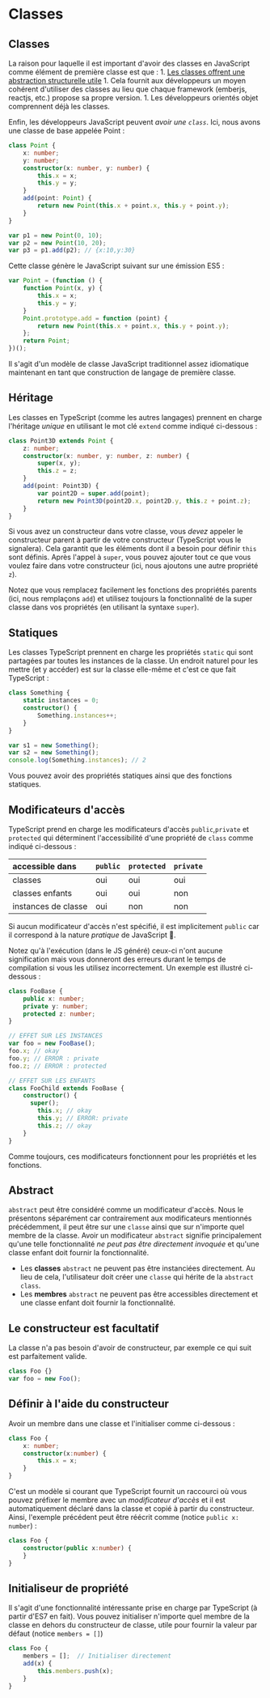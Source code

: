# Classes

## Classes

La raison pour laquelle il est important d'avoir des classes en JavaScript comme élément de première classe est que : 1. [Les classes offrent une abstraction structurelle utile](../../main-1/classesareuseful.md) 1. Cela fournit aux développeurs un moyen cohérent d'utiliser des classes au lieu que chaque framework \(emberjs, reactjs, etc.\) propose sa propre version. 1. Les développeurs orientés objet comprennent déjà les classes.

Enfin, les développeurs JavaScript peuvent _avoir une `class`_. Ici, nous avons une classe de base appelée Point :

```typescript
class Point {
    x: number;
    y: number;
    constructor(x: number, y: number) {
        this.x = x;
        this.y = y;
    }
    add(point: Point) {
        return new Point(this.x + point.x, this.y + point.y);
    }
}

var p1 = new Point(0, 10);
var p2 = new Point(10, 20);
var p3 = p1.add(p2); // {x:10,y:30}
```

Cette classe génère le JavaScript suivant sur une émission ES5 :

```typescript
var Point = (function () {
    function Point(x, y) {
        this.x = x;
        this.y = y;
    }
    Point.prototype.add = function (point) {
        return new Point(this.x + point.x, this.y + point.y);
    };
    return Point;
})();
```

Il s'agit d'un modèle de classe JavaScript traditionnel assez idiomatique maintenant en tant que construction de langage de première classe.

## Héritage

Les classes en TypeScript \(comme les autres langages\) prennent en charge l'héritage _unique_ en utilisant le mot clé `extend` comme indiqué ci-dessous :

```typescript
class Point3D extends Point {
    z: number;
    constructor(x: number, y: number, z: number) {
        super(x, y);
        this.z = z;
    }
    add(point: Point3D) {
        var point2D = super.add(point);
        return new Point3D(point2D.x, point2D.y, this.z + point.z);
    }
}
```

Si vous avez un constructeur dans votre classe, vous _devez_ appeler le constructeur parent à partir de votre constructeur \(TypeScript vous le signalera\). Cela garantit que les éléments dont il a besoin pour définir `this` sont définis. Après l'appel à `super`, vous pouvez ajouter tout ce que vous voulez faire dans votre constructeur \(ici, nous ajoutons une autre propriété `z`\).

Notez que vous remplacez facilement les fonctions des propriétés parents \(ici, nous remplaçons `add`\) et utilisez toujours la fonctionnalité de la super classe dans vos propriétés \(en utilisant la syntaxe `super`\).

## Statiques

Les classes TypeScript prennent en charge les propriétés `static` qui sont partagées par toutes les instances de la classe. Un endroit naturel pour les mettre \(et y accéder\) est sur la classe elle-même et c'est ce que fait TypeScript :

```typescript
class Something {
    static instances = 0;
    constructor() {
        Something.instances++;
    }
}

var s1 = new Something();
var s2 = new Something();
console.log(Something.instances); // 2
```

Vous pouvez avoir des propriétés statiques ainsi que des fonctions statiques.

## Modificateurs d'accès

TypeScript prend en charge les modificateurs d'accès `public`,`private` et `protected` qui déterminent l'accessibilité d'une propriété de `class` comme indiqué ci-dessous :

| accessible dans | `public` | `protected` | `private` |
| :--- | :--- | :--- | :--- |
| classes | oui | oui | oui |
| classes enfants | oui | oui | non |
| instances de classe | oui | non | non |

Si aucun modificateur d'accès n'est spécifié, il est implicitement `public` car il correspond à la nature _pratique_ de JavaScript 🌹.

Notez qu'à l'exécution \(dans le JS généré\) ceux-ci n'ont aucune signification mais vous donneront des erreurs durant le temps de compilation si vous les utilisez incorrectement. Un exemple est illustré ci-dessous :

```typescript
class FooBase {
    public x: number;
    private y: number;
    protected z: number;
}

// EFFET SUR LES INSTANCES
var foo = new FooBase();
foo.x; // okay
foo.y; // ERROR : private
foo.z; // ERROR : protected

// EFFET SUR LES ENFANTS
class FooChild extends FooBase {
    constructor() {
      super();
        this.x; // okay
        this.y; // ERROR: private
        this.z; // okay
    }
}
```

Comme toujours, ces modificateurs fonctionnent pour les propriétés et les fonctions.

## Abstract

`abstract` peut être considéré comme un modificateur d'accès. Nous le présentons séparément car contrairement aux modificateurs mentionnés précédemment, il peut être sur une `classe` ainsi que sur n'importe quel membre de la classe. Avoir un modificateur `abstract` signifie principalement qu'une telle fonctionnalité _ne peut pas être directement invoquée_ et qu'une classe enfant doit fournir la fonctionnalité.

* Les **classes** `abstract` ne peuvent pas être instanciées directement. Au lieu de cela, l'utilisateur doit créer une `classe` qui hérite de la `abstract class`.
* Les **membres** `abstract` ne peuvent pas être accessibles directement et une classe enfant doit fournir la fonctionnalité.

## Le constructeur est facultatif

La classe n'a pas besoin d'avoir de constructeur, par exemple ce qui suit est parfaitement valide.

```typescript
class Foo {}
var foo = new Foo();
```

## Définir à l'aide du constructeur

Avoir un membre dans une classe et l'initialiser comme ci-dessous :

```typescript
class Foo {
    x: number;
    constructor(x:number) {
        this.x = x;
    }
}
```

C'est un modèle si courant que TypeScript fournit un raccourci où vous pouvez préfixer le membre avec un _modificateur d'accès_ et il est automatiquement déclaré dans la classe et copié à partir du constructeur. Ainsi, l'exemple précédent peut être réécrit comme \(notice `public x: number`\) :

```typescript
class Foo {
    constructor(public x:number) {
    }
}
```

## Initialiseur de propriété

Il s'agit d'une fonctionnalité intéressante prise en charge par TypeScript \(à partir d'ES7 en fait\). Vous pouvez initialiser n'importe quel membre de la classe en dehors du constructeur de classe, utile pour fournir la valeur par défaut \(notice `members = []`\)

```typescript
class Foo {
    members = [];  // Initialiser directement
    add(x) {
        this.members.push(x);
    }
}
```

